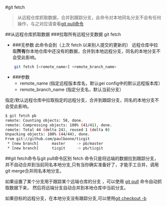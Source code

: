 #git fetch
>从远程仓库抓取数据，合并到跟踪分支，此命令对本地同名分支不会有任何操作，与之对应请查看[git pull命令](git-pull.md)

##从远程仓库抓取数据
###拉取所有远程分支数据
    git fetch
    
*   ###无参数
此命令会到（上次 fetch 以来别人提交的更新的）
远程仓库中拉取**所有**你本地仓库中还没有的数据，合并到本地远程分支，同名的本地分支不会受此影响。

````bash    
    git fetch [<remote_name>] <remote_branch_name>
````    
    
*   ###参数
    *   remote_name (指定远程版本库名，默认gei config中的默认远程版本库）
    *   remote_branch_name (指定分支名，默认当前分支）
    
指定/默认远程仓库中拉取指定的远程分支，合并到跟踪分支，同名的本地分支不会受此影响。

````bash
$ git fetch pb
remote: Counting objects: 58, done.
remote: Compressing objects: 100% (41/41), done.
remote: Total 44 (delta 24), reused 1 (delta 0)
Unpacking objects: 100% (44/44), done.
From git://github.com/paulboone/ticgit
 * [new branch]      master     -> pb/master
 * [new branch]      ticgit     -> pb/ticgit
````

##git fetch命令与git pull命令区别
fetch 命令只是将远端的数据拉到跟踪分支，
并不自动合并到当前同名本地分支,只有当你确实准备好了，才能手工合并，调用git merge合并同名本地分支。

如果设置了某个分支用于跟踪某个远端仓库的分支
，可以使用 [git pull](git-pull.md) 命令自动抓取数据下来，
然后将远端分支自动合并到本地仓库中当前分支。

如果目标的远程分支，在本地分支没有跟踪分支,可以使用[git checkout -b](git-checkout.md#新建一个分支，切换HEAD该分支上)